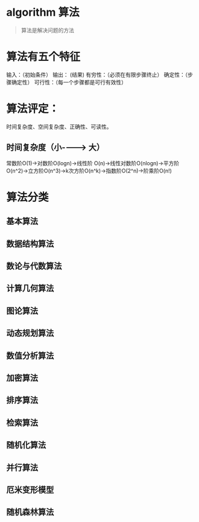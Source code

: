 # algorithm 算法
 > 算法是解决问题的方法

# 算法有五个特征
输入：（初始条件）
输出： (结果)
有穷性：（必须在有限步骤终止）
确定性：（步骤确定性）
可行性：（每一个步骤都是可行有效性）

# 算法评定：
时间复杂度、空间复杂度、正确性、可读性。

## 时间复杂度（小----> 大）
常数阶O(1)->对数阶O(logn)->线性阶 O(n)->线性对数阶O(nlogn)->平方阶O(n^2)->立方阶O(n^3)->k次方阶O(n^k)->指数阶O(2^n)->阶乘阶O(n!)

# 算法分类
## 基本算法
## 数据结构算法
## 数论与代数算法
## 计算几何算法
## 图论算法 
## 动态规划算法
## 数值分析算法
## 加密算法
## 排序算法
## 检索算法
## 随机化算法
## 并行算法
## 厄米变形模型
## 随机森林算法



